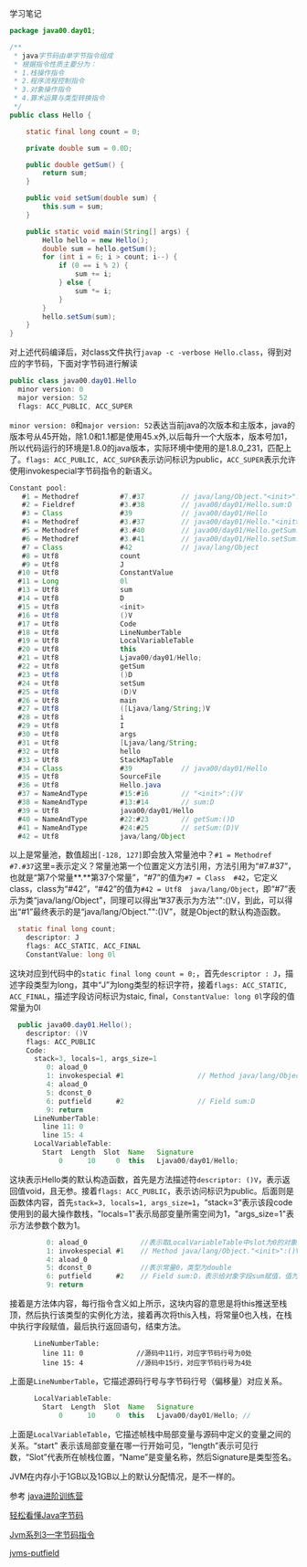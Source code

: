 学习笔记
```java
package java00.day01;

/**
 * java字节码由单字节指令组成
 * 根据指令性质主要分为：
 * 1.栈操作指令
 * 2.程序流程控制指令
 * 3.对象操作指令
 * 4.算术运算与类型转换指令
 */
public class Hello {

    static final long count = 0;

    private double sum = 0.0D;

    public double getSum() {
        return sum;
    }

    public void setSum(double sum) {
        this.sum = sum;
    }

    public static void main(String[] args) {
        Hello hello = new Hello();
        double sum = hello.getSum();
        for (int i = 6; i > count; i--) {
            if (0 == i % 2) {
                sum += i;
            } else {
                sum *= i;
            }
        }
        hello.setSum(sum);
    }
}
```
对上述代码编译后，对class文件执行`javap -c -verbose Hello.class`，得到对应的字节码，下面对字节码进行解读
```java
public class java00.day01.Hello
  minor version: 0
  major version: 52						  
  flags: ACC_PUBLIC, ACC_SUPER
```

`minor version: 0`和`major version: 52`表达当前java的次版本和主版本，java的版本号从45开始，除1.0和1.1都是使用45.x外,以后每升一个大版本，版本号加1，所以代码运行的环境是1.8.0的java版本，实际环境中使用的是1.8.0_231，匹配上了。`flags: ACC_PUBLIC, ACC_SUPER`表示访问标识为public，`ACC_SUPER`表示允许使用invokespecial字节码指令的新语义。

```java
Constant pool:
   #1 = Methodref          #7.#37         // java/lang/Object."<init>":()V
   #2 = Fieldref           #3.#38         // java00/day01/Hello.sum:D
   #3 = Class              #39            // java00/day01/Hello
   #4 = Methodref          #3.#37         // java00/day01/Hello."<init>":()V
   #5 = Methodref          #3.#40         // java00/day01/Hello.getSum:()D
   #6 = Methodref          #3.#41         // java00/day01/Hello.setSum:(D)V
   #7 = Class              #42            // java/lang/Object
   #8 = Utf8               count
   #9 = Utf8               J
  #10 = Utf8               ConstantValue
  #11 = Long               0l
  #13 = Utf8               sum
  #14 = Utf8               D
  #15 = Utf8               <init>
  #16 = Utf8               ()V
  #17 = Utf8               Code
  #18 = Utf8               LineNumberTable
  #19 = Utf8               LocalVariableTable
  #20 = Utf8               this
  #21 = Utf8               Ljava00/day01/Hello;
  #22 = Utf8               getSum
  #23 = Utf8               ()D
  #24 = Utf8               setSum
  #25 = Utf8               (D)V
  #26 = Utf8               main
  #27 = Utf8               ([Ljava/lang/String;)V
  #28 = Utf8               i
  #29 = Utf8               I
  #30 = Utf8               args
  #31 = Utf8               [Ljava/lang/String;
  #32 = Utf8               hello
  #33 = Utf8               StackMapTable
  #34 = Class              #39            // java00/day01/Hello
  #35 = Utf8               SourceFile
  #36 = Utf8               Hello.java
  #37 = NameAndType        #15:#16        // "<init>":()V
  #38 = NameAndType        #13:#14        // sum:D
  #39 = Utf8               java00/day01/Hello
  #40 = NameAndType        #22:#23        // getSum:()D
  #41 = NameAndType        #24:#25        // setSum:(D)V
  #42 = Utf8               java/lang/Object
```

以上是常量池，数值超出`[-128, 127]`即会放入常量池中？`#1 = Methodref  #7.#37`这里=表示定义？常量池第一个位置定义方法引用，方法引用为“#7.#37”，也就是“第7个常量**.**第37个常量”，“#7”的值为`#7 = Class  #42`，它定义class，class为“#42”，“#42”的值为`#42 = Utf8  java/lang/Object`，即“#7”表示为类“java/lang/Object”，同理可以得出”#37表示为方法"<init>":()V，到此，可以得出“#1”最终表示的是“java/lang/Object."<init>":()V”，就是Object的默认构造函数。

```java
  static final long count;
    descriptor: J
    flags: ACC_STATIC, ACC_FINAL
    ConstantValue: long 0l
```

这块对应到代码中的`static final long count = 0;`，首先`descriptor : J`，描述字段类型为long，其中“J”为long类型的标识字符，接着`flags: ACC_STATIC, ACC_FINAL`，描述字段访问标识为staic, final，`ConstantValue: long 0l`字段的值常量为0l

```java
  public java00.day01.Hello();
    descriptor: ()V
    flags: ACC_PUBLIC
    Code:
      stack=3, locals=1, args_size=1
         0: aload_0
         1: invokespecial #1                  // Method java/lang/Object."<init>":()V
         4: aload_0
         5: dconst_0
         6: putfield      #2                  // Field sum:D
         9: return
      LineNumberTable:
        line 11: 0
        line 15: 4
      LocalVariableTable:
        Start  Length  Slot  Name   Signature
            0      10     0  this   Ljava00/day01/Hello;
```

这块表示Hello类的默认构造函数，首先是方法描述符`descriptor: ()V`，表示返回值void，且无参。接着`flags: ACC_PUBLIC`，表示访问标识为public。后面则是函数体内容，首先`stack=3, locals=1, args_size=1`，“stack=3“表示该段code使用到的最大操作数栈，"locals=1"表示局部变量所需空间为1，"args_size=1"表示方法参数个数为1。

```java
         0: aload_0             //表示取LocalVariableTable中slot为0的对象load到操作栈内
         1: invokespecial #1    // Method java/lang/Object."<init>":()V
         4: aload_0
         5: dconst_0            //表示常量0，类型为double
         6: putfield      #2    // Field sum:D，表示给对象字段sum赋值，值为常量池中#2
         9: return
```

接着是方法体内容，每行指令含义如上所示，这块内容的意思是将this推送至栈顶，然后执行该类型的实例化方法，接着再次将this入栈，将常量0也入栈，在栈中执行字段赋值，最后执行返回语句，结束方法。

```
      LineNumberTable:
        line 11: 0             //源码中11行，对应字节码行号为0处
        line 15: 4             //源码中15行，对应字节码行号为4处
```

上面是`LineNumberTable`，它描述源码行号与字节码行号（偏移量）对应关系。

```java
      LocalVariableTable:
        Start  Length  Slot  Name   Signature
            0      10     0  this   Ljava00/day01/Hello; //
```

上面是`LocalVariableTable`，它描述帧栈中局部变量与源码中定义的变量之间的关系。“start” 表示该局部变量在哪一行开始可见，“length”表示可见行数，“Slot”代表所在帧栈位置，“Name”是变量名称，然后Signature是类型签名。



JVM在内存小于1GB以及1GB以上的默认分配情况，是不一样的。

参考
[java进阶训练营](https://u.geekbang.org/subject/java/1000579?utm_source=u_list_web&utm_medium=u_list_web&utm_term=u_list_web)

[轻松看懂Java字节码](https://juejin.im/post/6844903588716609543)

[Jvm系列3—字节码指令](http://gityuan.com/2015/10/24/jvm-bytecode-grammar/)

[jvms-putfield](https://docs.oracle.com/javase/specs/jvms/se7/html/jvms-6.html#jvms-6.5.putfield)

